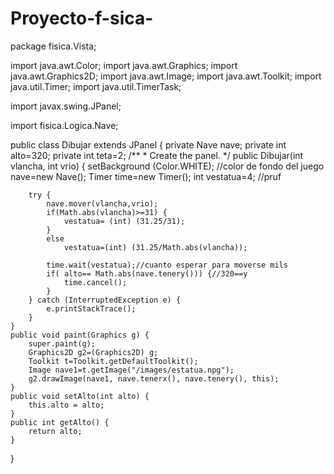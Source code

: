 # Proyecto-f-sica-
package fisica.Vista;

import java.awt.Color;
import java.awt.Graphics;
import java.awt.Graphics2D;
import java.awt.Image;
import java.awt.Toolkit;
import java.util.Timer;
import java.util.TimerTask;

import javax.swing.JPanel;

import fisica.Logica.Nave;

public class Dibujar extends JPanel {
private Nave nave;
private int alto=320;
private int teta=2;
	/**
	 * Create the panel.
	 */
	public Dibujar(int vlancha, int vrio) {
		setBackground (Color.WHITE); //color de fondo del juego
		nave=new Nave();
		Timer time=new Timer();
		int vestatua=4; //pruf
		
		try {
			nave.mover(vlancha,vrio);
			if(Math.abs(vlancha)>=31) {
				vestatua= (int) (31.25/31);
			}
			else
				vestatua=(int) (31.25/Math.abs(vlancha));
			
			time.wait(vestatua);//cuanto esperar para moverse mils
			if( alto== Math.abs(nave.tenery())) {//320==y
				time.cancel();
			}
		} catch (InterruptedException e) {
			e.printStackTrace();
		}
	}
	public void paint(Graphics g) {
		super.paint(g);
		Graphics2D g2=(Graphics2D) g;
		Toolkit t=Toolkit.getDefaultToolkit();
		Image nave1=t.getImage("/images/estatua.npg");
		g2.drawImage(nave1, nave.tenerx(), nave.tenery(), this);
	}
	public void setAlto(int alto) {
		this.alto = alto;
	}
	public int getAlto() {
		return alto;
	}
	
}
